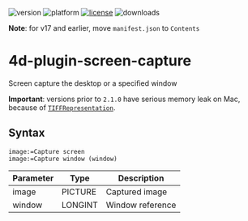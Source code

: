 ![version](https://img.shields.io/badge/version-17%2B-3E8B93)
![platform](https://img.shields.io/static/v1?label=platform&message=mac-intel%20|%20mac-arm%20|%20win-64&color=blue)
[![license](https://img.shields.io/github/license/miyako/4d-plugin-screen-capture)](LICENSE)
![downloads](https://img.shields.io/github/downloads/miyako/4d-plugin-screen-capture/total)

**Note**: for v17 and earlier, move `manifest.json` to `Contents`

4d-plugin-screen-capture
========================

Screen capture the desktop or a specified window

**Important**: versions prior to ``2.1.0`` have serious memory leak on Mac, because of [``TIFFRepresentation``](https://developer.apple.com/documentation/appkit/nsimage/1519841-tiffrepresentation?language=objc).

## Syntax

```
image:=Capture screen
image:=Capture window (window)
```

Parameter|Type|Description
------------|------------|----
image|PICTURE|Captured image
window|LONGINT|Window reference
